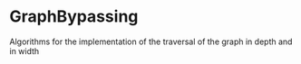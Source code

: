 # GraphBypassing
Algorithms for the implementation of the traversal of the graph in depth and in width
